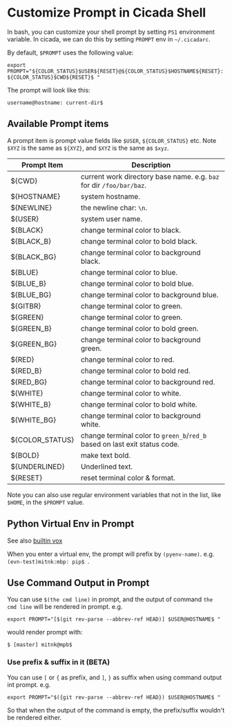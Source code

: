 # Customize Prompt in Cicada Shell

In bash, you can customize your shell prompt by setting `PS1` environment
variable. In cicada, we can do this by setting `PROMPT` env in `~/.cicadarc`.

By default, `$PROMPT` uses the following value:
```
export PROMPT="${COLOR_STATUS}$USER${RESET}@${COLOR_STATUS}$HOSTNAME${RESET}: ${COLOR_STATUS}$CWD${RESET}$ "
```
The prompt will look like this:
```
username@hostname: current-dir$
```

## Available Prompt items

A prompt item is prompt value fields like `$USER`, `${COLOR_STATUS}` etc.
Note `$XYZ` is the same as `${XYZ}`, and `$XYZ` is the same as `$xyz`.

| Prompt Item | Description |
| --- | --- |
| ${CWD} | current work directory base name. e.g. `baz` for dir `/foo/bar/baz`. |
| ${HOSTNAME} | system hostname. |
| ${NEWLINE} | the newline char: `\n`. |
| ${USER} | system user name. |
| ${BLACK} | change terminal color to black. |
| ${BLACK_B} | change terminal color to bold black. |
| ${BLACK_BG} | change terminal color to background black. |
| ${BLUE} | change terminal color to blue. |
| ${BLUE_B} | change terminal color to bold blue. |
| ${BLUE_BG} | change terminal color to background blue. |
| ${GITBR} | change terminal color to green. |
| ${GREEN} | change terminal color to green. |
| ${GREEN_B} | change terminal color to bold green. |
| ${GREEN_BG} | change terminal color to background green. |
| ${RED} | change terminal color to red. |
| ${RED_B} | change terminal color to bold red. |
| ${RED_BG} | change terminal color to background red. |
| ${WHITE} | change terminal color to white. |
| ${WHITE_B} | change terminal color to bold white. |
| ${WHITE_BG} | change terminal color to background white. |
| ${COLOR_STATUS} | change terminal color to `green_b`/`red_b` based on last exit status code. |
| ${BOLD} | make text bold. |
| ${UNDERLINED} | Underlined text. |
| ${RESET} | reset terminal color & format. |

Note you can also use regular environment variables that not in the list, like `$HOME`, in the `$PROMPT` value.

## Python Virtual Env in Prompt

See also [builtin vox](https://github.com/mitnk/cicada/blob/master/docs/built-in-cmd.md#vox)

When you enter a virtual env, the prompt will prefix by `(pyenv-name)`. e.g.
`(evn-test)mitnk:mbp: pip$ `.

## Use Command Output in Prompt

You can use `$(the cmd line)` in prompt, and the output of command
`the cmd line` will be rendered in prompt. e.g.
```
export PROMPT="[$(git rev-parse --abbrev-ref HEAD)] $USER@HOSTNAME$ "
```
would render prompt with:
```
$ [master] mitnk@mpb$
```

### Use prefix & suffix in it (BETA)
You can use `[` or `{` as prefix, and `]`, `}` as suffix when using command
output int prompt. e.g.
```
export PROMPT="$({git rev-parse --abbrev-ref HEAD}) $USER@HOSTNAME$ "
```
So that when the output of the command is empty, the prefix/suffix wouldn't
be rendered either.

